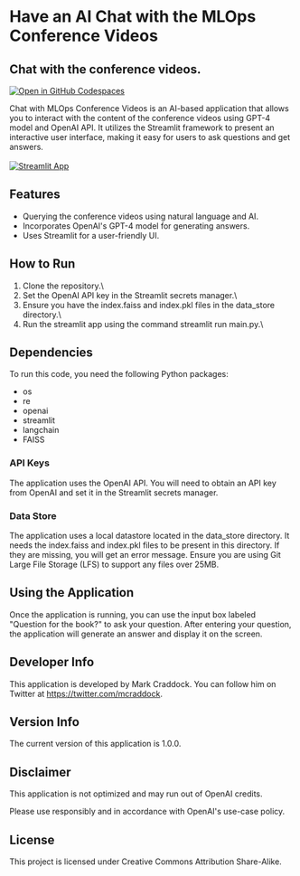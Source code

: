 # Have an AI Chat with the MLOps Conference Videos
## Chat with the conference videos.
[![Open in GitHub Codespaces](https://github.com/codespaces/badge.svg)](https://codespaces.new/tractorjuice/wardleygptv3)

Chat with MLOps Conference Videos is an AI-based application that allows you to interact with the content of the conference videos using GPT-4 model and OpenAI API. It utilizes the Streamlit framework to present an interactive user interface, making it easy for users to ask questions and get answers.
\
\
[![Streamlit App](https://static.streamlit.io/badges/streamlit_badge_black_white.svg)](https://mlops-chat.streamlit.app/)

## Features
- Querying the conference videos using natural language and AI.
- Incorporates OpenAI's GPT-4 model for generating answers.
- Uses Streamlit for a user-friendly UI.

## How to Run
1. Clone the repository.\
2. Set the OpenAI API key in the Streamlit secrets manager.\
3. Ensure you have the index.faiss and index.pkl files in the data_store directory.\
4. Run the streamlit app using the command streamlit run main.py.\

## Dependencies
To run this code, you need the following Python packages:

- os
- re
- openai
- streamlit
- langchain
- FAISS

### API Keys
The application uses the OpenAI API. You will need to obtain an API key from OpenAI and set it in the Streamlit secrets manager.

### Data Store
The application uses a local datastore located in the data_store directory. It needs the index.faiss and index.pkl files to be present in this directory. If they are missing, you will get an error message. Ensure you are using Git Large File Storage (LFS) to support any files over 25MB.

## Using the Application
Once the application is running, you can use the input box labeled "Question for the book?" to ask your question. After entering your question, the application will generate an answer and display it on the screen.

## Developer Info
This application is developed by Mark Craddock. You can follow him on Twitter at https://twitter.com/mcraddock.

## Version Info
The current version of this application is 1.0.0.

## Disclaimer
This application is not optimized and may run out of OpenAI credits.

Please use responsibly and in accordance with OpenAI's use-case policy.

## License
This project is licensed under Creative Commons Attribution Share-Alike.
